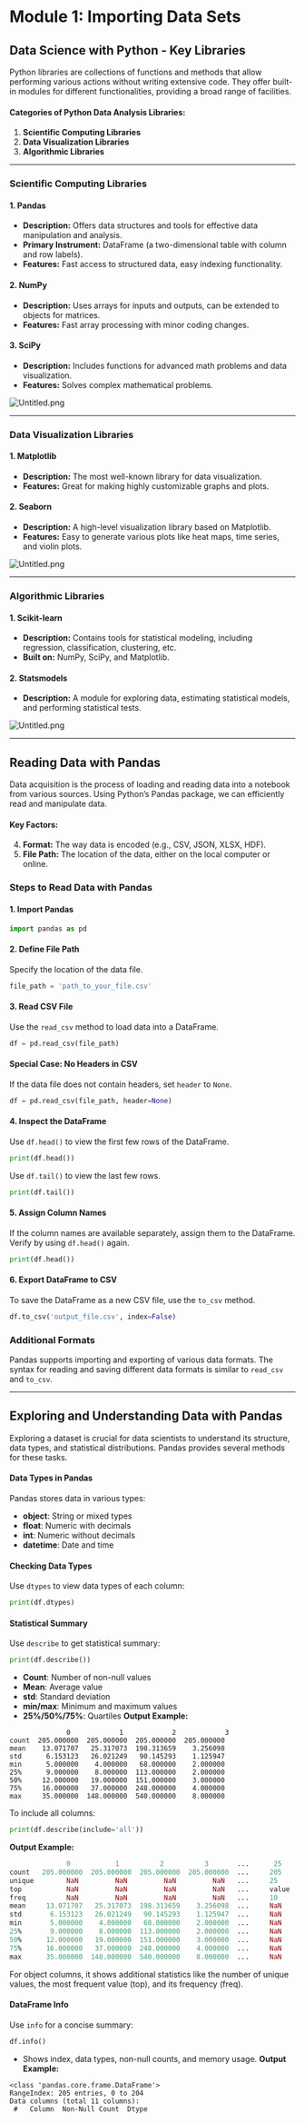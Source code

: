 

# Module 1: Importing Data Sets
## Data Science with Python - Key Libraries
Python libraries are collections of functions and methods that allow performing various actions without writing extensive code. They offer built-in modules for different functionalities, providing a broad range of facilities.
#### Categories of Python Data Analysis Libraries:
1. **Scientific Computing Libraries**
2. **Data Visualization Libraries**
3. **Algorithmic Libraries**

___
### Scientific Computing Libraries
#### 1. **Pandas**
- **Description:** Offers data structures and tools for effective data manipulation and analysis.
- **Primary Instrument:** DataFrame (a two-dimensional table with column and row labels).
- **Features:** Fast access to structured data, easy indexing functionality.
#### 2. **NumPy**
- **Description:** Uses arrays for inputs and outputs, can be extended to objects for matrices.
- **Features:** Fast array processing with minor coding changes.
#### 3. **SciPy**
- **Description:** Includes functions for advanced math problems and data visualization.
- **Features:** Solves complex mathematical problems.

![Untitled.png](https://prod-files-secure.s3.us-west-2.amazonaws.com/03e82b26-cccb-4906-bb56-adabcbdc0655/997ac361-58a8-4f04-bb0f-79fea4baa761/Untitled.png?X-Amz-Algorithm=AWS4-HMAC-SHA256&X-Amz-Content-Sha256=UNSIGNED-PAYLOAD&X-Amz-Credential=ASIAZI2LB4665VS2LRKY%2F20250206%2Fus-west-2%2Fs3%2Faws4_request&X-Amz-Date=20250206T010938Z&X-Amz-Expires=3600&X-Amz-Security-Token=IQoJb3JpZ2luX2VjEDgaCXVzLXdlc3QtMiJIMEYCIQDr8fD4swskztg91Gb6jSJU1FTwJChOc0vaSarPXW5KYwIhAJgY9VMkklRwBUE8G1MTF8xao7pywSTlGV0QRRMao8eRKv8DCFEQABoMNjM3NDIzMTgzODA1IgzNvoDTgqlf%2BBt4PEoq3APVDjrZHxuDdSaLfIdXsdSa9HLK9ElqgpBXFCbafmaoPsr%2F8ik%2FJlHiyZDd4pod8LFyP4TphRPPzidjVGUKAie2xNfjz5gQIK1OuJUnVrjwYL%2B8opBMJB5M3%2BMiX%2BwQvh%2F3XQD%2BAPWJAY66OvivLwVmGSI9z582g9tyjwpjQPFosBbLQpTckgRlE8FaPDpOmCfpqkN%2FLvO0%2FZz4qyVOZu14IurHVj46HuHSHmjMR6PpVmbKMi3TQOjuH51vxk7bAOrK%2B40uuiEyJHHlbNaKspCftpTa4K79ouLnfBtPmxKVT2GemQ5h2BrS2zGQ2HX3ZRZ72cjBg%2FoCH8qm4yFeeGukG3hhgiGS1ThprUJTT8yLv2Jx0MuvyOINnk9crVC8HeAFnJN4kYgJNfiL65Giy7H3KyUTTQtpY0hk3RYhgGtmRcrxiVJHKa7v2%2B7gjTy10bEun3ljCiRhEh8yiQ7ZEygeEcxzARMlLk3A%2FxMDsyrAsIbUsBit1q1valCCnwGQNCh%2BcIB6X0Ni6IwCoPxVgKkzbml4zkDa1Qb0DnOepMyHmNPusUrt9pWCMudmF2U0T9xmSke3ub0ZSikS6x1yLSik%2FAQG7hN1NIQW1g1Pya5Q%2B%2FN0KqATzGWaRdnDdzD66o%2B9BjqkASGklM4daJSdlgArYZcr3kYJAs%2FVf4IX3es9vBZ7W%2BB5JPs6tjN5mu6%2FDc33REPNZcyg1ob500Vj80Rl3I3Xsg46Tzc9F81DrxonY2dsS1Kp%2FjM%2B7jHWS4YKl5D9AxyIAx%2Fx%2Bl8IzcUSSI0bTdem%2Bmr2pg4HOkP6w874kSW05Hf0fkQQJtJRtYLjMDqeOrRyyGQtMBBJIF8oKfB2I6jh6Kr8hjDp&X-Amz-Signature=56f862f7cd22ec446f1b51ab2f62d8bcb18d9a9d22cbd43d180760bd554de22e&X-Amz-SignedHeaders=host&x-id=GetObject)
___
### Data Visualization Libraries
#### 1. **Matplotlib**
- **Description:** The most well-known library for data visualization.
- **Features:** Great for making highly customizable graphs and plots.
#### 2. **Seaborn**
- **Description:** A high-level visualization library based on Matplotlib.
- **Features:** Easy to generate various plots like heat maps, time series, and violin plots.

![Untitled.png](https://prod-files-secure.s3.us-west-2.amazonaws.com/03e82b26-cccb-4906-bb56-adabcbdc0655/733d1e42-5a53-4fd8-90c1-3d85254369a6/Untitled.png?X-Amz-Algorithm=AWS4-HMAC-SHA256&X-Amz-Content-Sha256=UNSIGNED-PAYLOAD&X-Amz-Credential=ASIAZI2LB4666HBC33MN%2F20250206%2Fus-west-2%2Fs3%2Faws4_request&X-Amz-Date=20250206T010937Z&X-Amz-Expires=3600&X-Amz-Security-Token=IQoJb3JpZ2luX2VjEDgaCXVzLXdlc3QtMiJGMEQCIBtkqMKWZ4g01fLuF1eX3shlBU0vxE5%2FLg05cVBAcZUtAiAb3YUsHjhf5jtDbxaGJPmIn%2FrTW%2BpEtGCJpB3udsytIir%2FAwhREAAaDDYzNzQyMzE4MzgwNSIMM%2F61VG2g8c%2BlsVniKtwDNDxtmJz%2FWWMe5FdKFHyfWajlKubQEhIon%2FFaekI87tYaw0f1S7I%2F9Gsceg8sIrwfORLxxB1wCnKRlbC%2BXtwPgGyyXIha9OSkFkg%2Fc%2Bbel82QvwuXZqz0OYDKpp%2FN4BiWa5kAsbp2zZYMeAaJplpHexaylUNKzgULri%2Bko9icjL3bGhytLWY8tF7JLkKIo%2F8eOYYuOvVk9WC3c7kTTUNvHcmDU5ZtnyOusyq9Ry20MpP8UJVH2q6jaPX7awfp%2FrnZxWyCMGghnQffl1KzGYEg7%2BgeefTrQ0R%2Fhgyk57WhkaQKyS%2FBnWFSHb6hYvrsxANsM8rrn2%2BXV78y4cOS3Y8jWd%2FZ4WGxFT8zfAQ1SWyM5oFuTCTSAzS0zLx1o93Pd0yEjX7Y8nAf3hglMez7pcqiBzQOA31CfdK59Jwh5ROsAtJgbTIF84Umd4FxToMgMbH4DnzOkzq4jXH2JomIPMzFMlw1vQ96TUfpJkp7ZauVUVd6ZfMcKaLQKfZpFrQ4e0PAtRhFkKJf8vPMaztCYrXs8PKEu7LxpsXhP5xcGcDYF4clB4rI32nsSZS6QIbla%2BTUnL8%2BMMm99tHmEOaASiSr9Vg7Z%2F6IYlrLYCnJG0Pc4QoSW%2F8dZPXj5Gxe4icw1OuPvQY6pgGPEI6oI1SiBaf3Pr4jtGRICPHkO2d%2BUsaVNsyY%2Btm%2FkTAlRVa1kx58HqNT0kSOHaGFWJap1Tnok54PkGtnG4ZOmWc5fL2NFrsjdldcLrRS6IhZCcfTRPEaACo6L6p%2FKCWbmK%2B3qvFze7YE5IOjWo%2FRs%2BRbJiq3RSoUA4RLxloVahDTh1ygbsZBqmxZWLdbBtc8%2Bt4ytRKeBuhTtBj1eLUpCrcHimeF&X-Amz-Signature=8d575f4a584bd80b398bf91d6584f13d6e88e2a85d1e309f15048055d2398701&X-Amz-SignedHeaders=host&x-id=GetObject)
___
### Algorithmic Libraries
#### 1. **Scikit-learn**
- **Description:** Contains tools for statistical modeling, including regression, classification, clustering, etc.
- **Built on:** NumPy, SciPy, and Matplotlib.
#### 2. **Statsmodels**
- **Description:** A module for exploring data, estimating statistical models, and performing statistical tests.

![Untitled.png](https://prod-files-secure.s3.us-west-2.amazonaws.com/03e82b26-cccb-4906-bb56-adabcbdc0655/c62885f5-417d-4179-834f-d68f8f2bdf39/Untitled.png?X-Amz-Algorithm=AWS4-HMAC-SHA256&X-Amz-Content-Sha256=UNSIGNED-PAYLOAD&X-Amz-Credential=ASIAZI2LB4666HBC33MN%2F20250206%2Fus-west-2%2Fs3%2Faws4_request&X-Amz-Date=20250206T010937Z&X-Amz-Expires=3600&X-Amz-Security-Token=IQoJb3JpZ2luX2VjEDgaCXVzLXdlc3QtMiJGMEQCIBtkqMKWZ4g01fLuF1eX3shlBU0vxE5%2FLg05cVBAcZUtAiAb3YUsHjhf5jtDbxaGJPmIn%2FrTW%2BpEtGCJpB3udsytIir%2FAwhREAAaDDYzNzQyMzE4MzgwNSIMM%2F61VG2g8c%2BlsVniKtwDNDxtmJz%2FWWMe5FdKFHyfWajlKubQEhIon%2FFaekI87tYaw0f1S7I%2F9Gsceg8sIrwfORLxxB1wCnKRlbC%2BXtwPgGyyXIha9OSkFkg%2Fc%2Bbel82QvwuXZqz0OYDKpp%2FN4BiWa5kAsbp2zZYMeAaJplpHexaylUNKzgULri%2Bko9icjL3bGhytLWY8tF7JLkKIo%2F8eOYYuOvVk9WC3c7kTTUNvHcmDU5ZtnyOusyq9Ry20MpP8UJVH2q6jaPX7awfp%2FrnZxWyCMGghnQffl1KzGYEg7%2BgeefTrQ0R%2Fhgyk57WhkaQKyS%2FBnWFSHb6hYvrsxANsM8rrn2%2BXV78y4cOS3Y8jWd%2FZ4WGxFT8zfAQ1SWyM5oFuTCTSAzS0zLx1o93Pd0yEjX7Y8nAf3hglMez7pcqiBzQOA31CfdK59Jwh5ROsAtJgbTIF84Umd4FxToMgMbH4DnzOkzq4jXH2JomIPMzFMlw1vQ96TUfpJkp7ZauVUVd6ZfMcKaLQKfZpFrQ4e0PAtRhFkKJf8vPMaztCYrXs8PKEu7LxpsXhP5xcGcDYF4clB4rI32nsSZS6QIbla%2BTUnL8%2BMMm99tHmEOaASiSr9Vg7Z%2F6IYlrLYCnJG0Pc4QoSW%2F8dZPXj5Gxe4icw1OuPvQY6pgGPEI6oI1SiBaf3Pr4jtGRICPHkO2d%2BUsaVNsyY%2Btm%2FkTAlRVa1kx58HqNT0kSOHaGFWJap1Tnok54PkGtnG4ZOmWc5fL2NFrsjdldcLrRS6IhZCcfTRPEaACo6L6p%2FKCWbmK%2B3qvFze7YE5IOjWo%2FRs%2BRbJiq3RSoUA4RLxloVahDTh1ygbsZBqmxZWLdbBtc8%2Bt4ytRKeBuhTtBj1eLUpCrcHimeF&X-Amz-Signature=1f5944918d2627ceedf1900601377f33dce5d389786b03fa0aecd3bba5c3bdba&X-Amz-SignedHeaders=host&x-id=GetObject)
___
## Reading Data with Pandas
Data acquisition is the process of loading and reading data into a notebook from various sources. Using Python’s Pandas package, we can efficiently read and manipulate data.
#### Key Factors:
4. **Format:** The way data is encoded (e.g., CSV, JSON, XLSX, HDF).
5. **File Path:** The location of the data, either on the local computer or online.
### Steps to Read Data with Pandas
#### 1. **Import Pandas**
```python
import pandas as pd
```
#### 2. **Define File Path**
Specify the location of the data file.
```python
file_path = 'path_to_your_file.csv'
```
#### 3. **Read CSV File**
Use the `read_csv` method to load data into a DataFrame.
```python
df = pd.read_csv(file_path)
```
#### Special Case: No Headers in CSV
If the data file does not contain headers, set `header` to `None`.
```python
df = pd.read_csv(file_path, header=None)
```
#### 4. **Inspect the DataFrame**
Use `df.head()` to view the first few rows of the DataFrame.
```python
print(df.head())
```
Use `df.tail()` to view the last few rows.
```python
print(df.tail())
```
#### 5. **Assign Column Names**
If the column names are available separately, assign them to the DataFrame.
Verify by using `df.head()` again.
```python
print(df.head())
```
#### 6. **Export DataFrame to CSV**
To save the DataFrame as a new CSV file, use the `to_csv` method.
```python
df.to_csv('output_file.csv', index=False)
```
### Additional Formats
Pandas supports importing and exporting of various data formats. The syntax for reading and saving different data formats is similar to `read_csv` and `to_csv`.
___
## Exploring and Understanding Data with Pandas
Exploring a dataset is crucial for data scientists to understand its structure, data types, and statistical distributions. Pandas provides several methods for these tasks.
#### Data Types in Pandas
Pandas stores data in various types:
- **object**: String or mixed types
- **float**: Numeric with decimals
- **int**: Numeric without decimals
- **datetime**: Date and time
#### Checking Data Types
Use `dtypes` to view data types of each column:
```python
print(df.dtypes)
```
#### Statistical Summary
Use `describe` to get statistical summary:
```python
print(df.describe())
```
- **Count**: Number of non-null values
- **Mean**: Average value
- **std**: Standard deviation
- **min/max**: Minimum and maximum values
- **25%/50%/75%**: Quartiles
**Output Example:**
```plain text
              0            1            2            3
count  205.000000  205.000000  205.000000  205.000000
mean    13.071707   25.317073  198.313659    3.256098
std      6.153123   26.021249   90.145293    1.125947
min      5.000000    4.000000   68.000000    2.000000
25%      9.000000    8.000000  113.000000    2.000000
50%     12.000000   19.000000  151.000000    3.000000
75%     16.000000   37.000000  248.000000    4.000000
max     35.000000  148.000000  540.000000    8.000000
```
To include all columns:
```python
print(df.describe(include='all'))
```
**Output Example:**
```r
              0           1          2          3       ...      25       26       27
count   205.000000  205.000000  205.000000  205.000000  ...     205      205      205
unique        NaN         NaN         NaN         NaN   ...     25       25       25
top           NaN         NaN         NaN         NaN   ...     value    value    value
freq          NaN         NaN         NaN         NaN   ...     10       10       10
mean     13.071707   25.317073  198.313659    3.256098  ...     NaN      NaN      NaN
std       6.153123   26.021249   90.145293    1.125947  ...     NaN      NaN      NaN
min       5.000000    4.000000   68.000000    2.000000  ...     NaN      NaN      NaN
25%       9.000000    8.000000  113.000000    2.000000  ...     NaN      NaN      NaN
50%      12.000000   19.000000  151.000000    3.000000  ...     NaN      NaN      NaN
75%      16.000000   37.000000  248.000000    4.000000  ...     NaN      NaN      NaN
max      35.000000  148.000000  540.000000    8.000000  ...     NaN      NaN      NaN
```
For object columns, it shows additional statistics like the number of unique values, the most frequent value (top), and its frequency (freq).
#### DataFrame Info
Use `info` for a concise summary:
```python
df.info()
```
- Shows index, data types, non-null counts, and memory usage.
**Output Example:**
```less
<class 'pandas.core.frame.DataFrame'>
RangeIndex: 205 entries, 0 to 204
Data columns (total 11 columns):
 #   Column  Non-Null Count  Dtype
